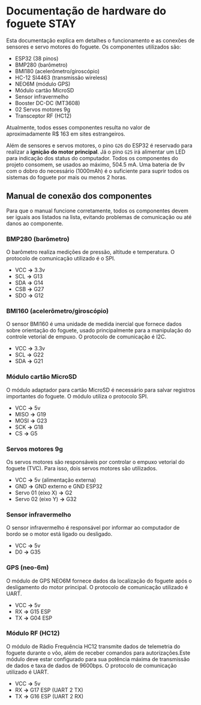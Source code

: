 # Documentação de hardware do foguete STAY

Esta documentação explica em detalhes o funcionamento e as conexões de sensores e servo motores do foguete. Os componentes utilizados são:

- ESP32 (38 pinos)
- BMP280 (barômetro)
- BMI180 (acelerômetro/giroscópio)
- HC-12 SI4463 (transmissão wireless)
- NEO6M (módulo GPS)
- Módulo cartão MicroSD
- Sensor infravermelho
- Booster DC-DC (MT3608)
- 02 Servos motores 9g
- Transceptor RF (HC12)

Atualmente, todos esses componentes resulta no valor de aproximadamente R$ 163 em sites estrangeiros.

Além de sensores e servos motores, o pino `G26` do ESP32 é reservado para realizar a **ignição do motor principal**. Já o pino `G25` irá alimentar um LED para indicação dos status do computador. Todos os componentes do projeto consomem, se usados ao máximo, 504.5 mA. Uma bateria de 9v com o dobro do necessário (1000mAh) é o suficiente para suprir todos os sistemas do foguete por mais ou menos 2 horas.

## Manual de conexão dos componentes

Para que o manual funcione corretamente, todos os componentes devem ser iguais aos listados na lista, evitando problemas de comunicação ou até danos ao componente.

### BMP280 (barômetro)

O barômetro realiza medições de pressão, altitude e temperatura. O protocolo de comunicação utilizado é o SPI.

- VCC **->** 3.3v
- SCL **->** G13
- SDA **->** G14
- CSB **->** G27
- SDO **->** G12

### BMI160 (acelerômetro/giroscópio)

O sensor BMI160 é uma unidade de medida inercial que fornece dados sobre orientação do foguete, usado principalmente para a manipulação do controle vetorial de empuxo. O protocolo de comunicação é I2C.

- VCC **->** 3.3v
- SCL **->** G22
- SDA **->** G21

### Módulo cartão MicroSD

O módulo adaptador para cartão MicroSD é necessário para salvar registros importantes do foguete. O módulo utiliza o protocolo SPI.

- VCC **->** 5v
- MISO **->** G19
- MOSI **->** G23
- SCK **->** G18
- CS **->** G5

### Servos motores 9g

Os servos motores são responsáveis por controlar o empuxo vetorial do foguete (TVC). Para isso, dois servos motores são utilizados.

- VCC **->** 5v (alimentação externa)
- GND **->** GND externo e GND ESP32
- Servo 01 (eixo X) **->** G2
- Servo 02 (eixo Y) **->** G32

### Sensor infravermelho

O sensor infravermelho é responsável por informar ao computador de bordo se o motor está ligado ou desligado.

- VCC **->** 5v
- D0 **->** G35

### GPS (neo-6m)

O módulo de GPS NEO6M fornece dados da localização do foguete após o desligamento do motor principal. O protocolo de comunicação utilizado é UART.

- VCC **->** 5v
- RX  **->** G15 ESP
- TX  **->** G04 ESP

### Módulo RF (HC12)

O módulo de Rádio Frequência HC12 transmite dados de telemetria do foguete durante o vôo, além de receber comandos para autorizações.Este módulo deve estar configurado para sua potência máxima de transmissão de dados e taxa de dados de 9600bps. O protocolo de comunicação utilizado é UART.

- VCC **->** 5v
- RX  **->** G17 ESP (UART 2 TX)
- TX  **->** G16 ESP (UART 2 RX)
